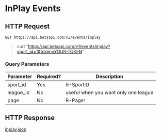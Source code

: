 # InPlay Events

## HTTP Request

`GET https://api.betsapi.com/v1/events/inplay`

> curl "https://api.betsapi.com/v1/events/inplay?sport_id=1&token=YOUR-TOKEN"

### Query Parameters

Parameter | Required? | Description
--------- | ------- | -----------
sport_id | Yes | R-SportID
league_id | No | useful when you want only one league
page | No | R-Pager

## HTTP Response

[inplay.json](../samples/inplay.json)
